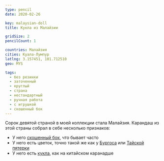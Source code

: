 ```yaml
---
type: pencil
date: 2020-02-26

key: malaysian-doll
title: Кукла из Малайзии

gridSize: 2
pencilCount: 1

countries: Малайзия
cities: Куала-Лумпур
latlng: 3.157451, 101.712510
geo: MYS

tags:
  - без резинки
  - заточенный
  - круглый
  - страна
  - нестандартный
  - ручная работа
  - с игрушкой
  - скошенный бок
---
```


Сорок девятой страной в моей коллекции стала Малайзия. Карандаш из этой страны собрал в себе несколько признаков:

- У него [скошенный бок](?tag=скошенный%20бок), что бывает часто
- У него есть цветок, точно такой же как у [Бургоса](?display=burgos) или [Тайской пятерки](?display=thaifive)
- У него есть [кукла](?display=unknowndoll), как на китайском каранадше
